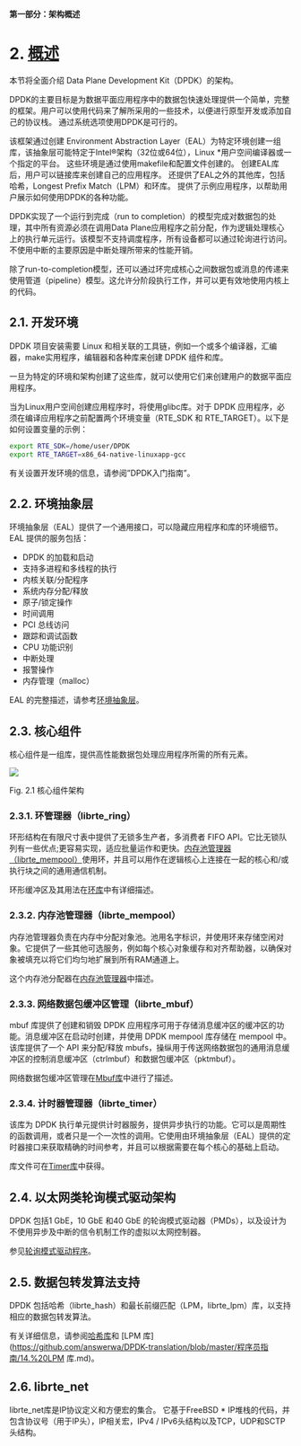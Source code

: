 **第一部分：架构概述**

# 2. [概述](http://dpdk.org/doc/guides/prog_guide/overview.html)

本节将全面介绍 Data Plane Development Kit（DPDK）的架构。

DPDK的主要目标是为数据平面应用程序中的数据包快速处理提供一个简单，完整的框架。用户可以使用代码来了解所采用的一些技术，以便进行原型开发或添加自己的协议栈。 通过系统选项使用DPDK是可行的。

该框架通过创建 Environment Abstraction Layer（EAL）为特定环境创建一组库，该抽象层可能特定于Intel®架构（32位或64位），Linux *用户空间编译器或一个指定的平台。 这些环境是通过使用makefile和配置文件创建的。 创建EAL库后，用户可以链接库来创建自己的应用程序。 还提供了EAL之外的其他库，包括哈希，Longest Prefix Match（LPM）和环库。 提供了示例应用程序，以帮助用户展示如何使用DPDK的各种功能。

DPDK实现了一个运行到完成（run to completion）的模型完成对数据包的处理，其中所有资源必须在调用Data Plane应用程序之前分配，作为逻辑处理核心上的执行单元运行。该模型不支持调度程序，所有设备都可以通过轮询进行访问。不使用中断的主要原因是中断处理所带来的性能开销。

除了run-to-completion模型，还可以通过环完成核心之间数据包或消息的传递来使用管道（pipeline）模型。这允许分阶段执行工作，并可以更有效地使用内核上的代码。

## 2.1. 开发环境

DPDK 项目安装需要 Linux 和相关联的工具链，例如一个或多个编译器，汇编器，make实用程序，编辑器和各种库来创建 DPDK 组件和库。

一旦为特定的环境和架构创建了这些库，就可以使用它们来创建用户的数据平面应用程序。

当为Linux用户空间创建应用程序时，将使用glibc库。对于 DPDK 应用程序，必须在编译应用程序之前配置两个环境变量（RTE_SDK 和 RTE_TARGET）。以下是如何设置变量的示例：

```sh
export RTE_SDK=/home/user/DPDK
export RTE_TARGET=x86_64-native-linuxapp-gcc
```

有关设置开发环境的信息，请参阅”DPDK入门指南”。

## 2.2. 环境抽象层

环境抽象层（EAL）提供了一个通用接口，可以隐藏应用程序和库的环境细节。 EAL 提供的服务包括：

- DPDK 的加载和启动
- 支持多进程和多线程的执行
- 内核关联/分配程序
- 系统内存分配/释放
- 原子/锁定操作
- 时间调用
- PCI 总线访问
- 跟踪和调试函数
- CPU 功能识别
- 中断处理
- 报警操作
- 内存管理（malloc）

EAL 的完整描述，请参考[环境抽象层](https://github.com/answerwa/DPDK-translation/blob/master/程序员指南/3.%20环境抽象层.md)。

## 2.3. 核心组件

核心组件是一组库，提供高性能数据包处理应用程序所需的所有元素。

![](http://dpdk.org/doc/guides/_images/architecture-overview.svg)

Fig. 2.1 核心组件架构

### 2.3.1. 环管理器（librte_ring）

环形结构在有限尺寸表中提供了无锁多生产者，多消费者 FIFO API。它比无锁队列有一些优点;更容易实现，适应批量运作和更快。[内存池管理器（librte_mempool）](https://github.com/answerwa/DPDK-translation/blob/master/程序员指南/5.%20内存池库.md)使用环，并且可以用作在逻辑核心上连接在一起的核心和/或执行块之间的通用通信机制。

环形缓冲区及其用法在[环库](https://github.com/answerwa/DPDK-translation/blob/master/程序员指南/4.%20环库.md)中有详细描述。

### 2.3.2. 内存池管理器（librte_mempool）

内存池管理器负责在内存中分配对象池。池用名字标识，并使用环来存储空闲对象。它提供了一些其他可选服务，例如每个核心对象缓存和对齐帮助器，以确保对象被填充以将它们均匀地扩展到所有RAM通道上。

这个内存池分配器在[内存池管理器](https://github.com/answerwa/DPDK-translation/blob/master/%E7%A8%8B%E5%BA%8F%E5%91%98%E6%8C%87%E5%8D%97/5.%20%E5%86%85%E5%AD%98%E6%B1%A0%E5%BA%93.md)中描述。

### 2.3.3. 网络数据包缓冲区管理（librte_mbuf）

mbuf 库提供了创建和销毁 DPDK 应用程序可用于存储消息缓冲区的缓冲区的功能。消息缓冲区在启动时创建，并使用 DPDK mempool 库存储在 mempool 中。该库提供了一个 API 来分配/释放 mbufs，操纵用于传送网络数据包的通用消息缓冲区的控制消息缓冲区（ctrlmbuf）和数据包缓冲区（pktmbuf）。

网络数据包缓冲区管理在[Mbuf库](https://github.com/answerwa/DPDK-translation/blob/master/程序员指南/6.%20Mbuf库.md)中进行了描述。

### 2.3.4. 计时器管理器（librte_timer）

该库为 DPDK 执行单元提供计时器服务，提供异步执行的功能。它可以是周期性的函数调用，或者只是一个一次性的调用。它使用由环境抽象层（EAL）提供的定时器接口来获取精确的时间参考，并且可以根据需要在每个核心的基础上启动。

库文件可在[Timer库](https://github.com/answerwa/DPDK-translation/blob/master/程序员指南/11.%20Timer库.md)中获得。

## 2.4. 以太网类轮询模式驱动架构

DPDK 包括1 GbE，10 GbE 和40 GbE 的轮询模式驱动器（PMDs），以及设计为不使用异步及中断的信令机制工作的虚拟以太网控制器。

参见[轮询模式驱动程序](https://github.com/answerwa/DPDK-translation/blob/master/程序员指南/7.%20轮询模式驱动程序.md)。

## 2.5. 数据包转发算法支持

DPDK 包括哈希（librte_hash）和最长前缀匹配（LPM，librte_lpm）库，以支持相应的数据包转发算法。

有关详细信息，请参阅[哈希库](https://github.com/answerwa/DPDK-translation/blob/master/程序员指南/12.%20哈希库.md)和 [LPM 库](https://github.com/answerwa/DPDK-translation/blob/master/程序员指南/14.%20LPM 库.md)。

## 2.6. librte_net

librte_net库是IP协议定义和方便宏的集合。 它基于FreeBSD * IP堆栈的代码，并包含协议号（用于IP头），IP相关宏，IPv4 / IPv6头结构以及TCP，UDP和SCTP头结构。